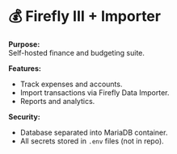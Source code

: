 # 💰 Firefly III + Importer

**Purpose:**  
Self-hosted finance and budgeting suite.  

**Features:**  
- Track expenses and accounts.  
- Import transactions via Firefly Data Importer.  
- Reports and analytics.  

**Security:**  
- Database separated into MariaDB container.  
- All secrets stored in `.env` files (not in repo).
